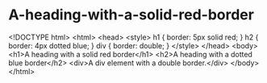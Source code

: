 # A-heading-with-a-solid-red-border
&lt;!DOCTYPE html> &lt;html> &lt;head> &lt;style> h1 {   border: 5px solid red; }  h2 {   border: 4px dotted blue; }  div {   border: double; } &lt;/style> &lt;/head> &lt;body>  &lt;h1>A heading with a solid red border&lt;/h1>  &lt;h2>A heading with a dotted blue border&lt;/h2>  &lt;div>A div element with a double border.&lt;/div>  &lt;/body> &lt;/html>
